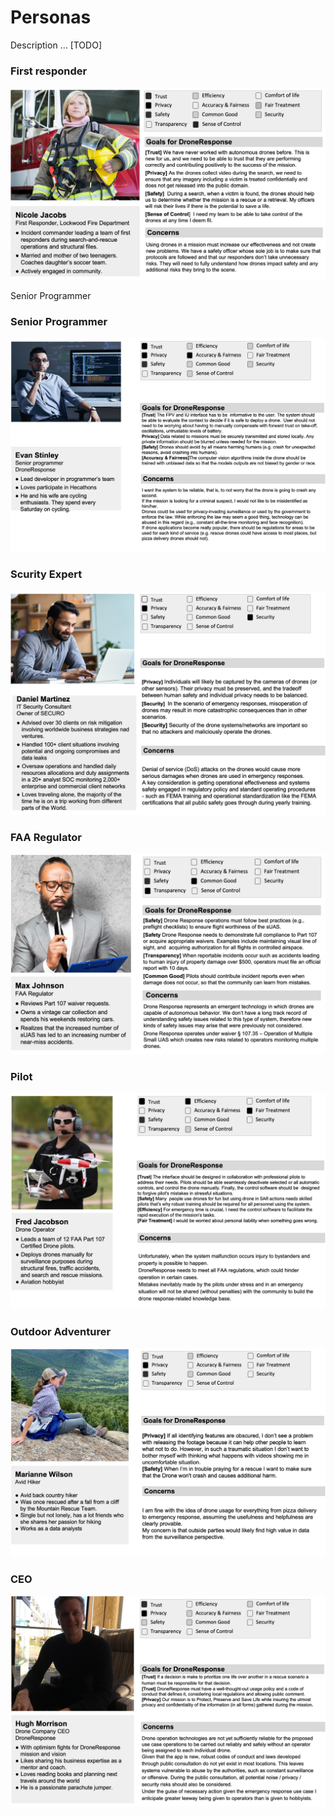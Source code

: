 # Personas

Description ... [TODO]

### First responder

![First responder](first-responder-woman.jpg)

Senior Programmer

### Senior Programmer

![Senior Programmer](senior-programmer.jpg)

### Scurity Expert

![Scurity Expert](security-expert.jpg)

### FAA Regulator

![FAA Regulator](faa-regulator.jpg)

### Pilot

![Pilot](pilot.jpg)

### Outdoor Adventurer

![Outdoor Adventurer](outdoor-adventurer.jpg)

### CEO

![CEO](CEO.jpg)

